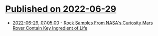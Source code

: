 # [Published on 2022-06-29](index.md)

* [2022-06-29, 07:05:00](https://science.slashdot.org/story/22/06/29/073214/rock-samples-from-nasas-curiosity-mars-rover-contain-key-ingredient-of-life?utm_source=rss1.0mainlinkanon&utm_medium=feed) - [Rock Samples From NASA's Curiosity Mars Rover Contain Key Ingredient of Life](https://science.slashdot.org/story/22/06/29/073214/rock-samples-from-nasas-curiosity-mars-rover-contain-key-ingredient-of-life?utm_source=rss1.0mainlinkanon&utm_medium=feed)
